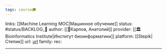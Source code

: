 ```yaml
---
tags: course🎓
---
```

links: [[Machine Learning MOC|Машинное обучение]]
status: #status/BACKLOG_🌰
author: [[👤Карпов, Анатолий]]
provider: [[🏛Bioinformatics Institute|Институт биоинформатики]]
platform: [[Stepik|Степик]]
url: [url](https://stepik.org/course/4852/syllabus)
family: 
rec:

---